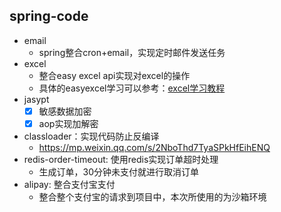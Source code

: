 ## spring-code
- email
  - spring整合cron+email，实现定时邮件发送任务
- excel
  - 整合easy excel api实现对excel的操作
  - 具体的easyexcel学习可以参考：[excel学习教程](https://gitee.com/zukxupu/excel-tools.git)
- jasypt
  - [x] 敏感数据加密
  - [x] aop实现加解密
- classloader：实现代码防止反编译
  - https://mp.weixin.qq.com/s/2NboThd7TyaSPkHfEihENQ
- redis-order-timeout: 使用redis实现订单超时处理
  - 生成订单，30分钟未支付就进行取消订单
- alipay: 整合支付宝支付
  - 整合整个支付宝的请求到项目中，本次所使用的为沙箱环境